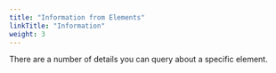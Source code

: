 ```yaml
---
title: "Information from Elements"
linkTitle: "Information"
weight: 3
---
```


There are a number of details you can query about a specific element.
